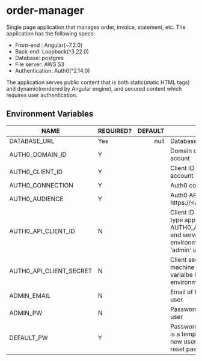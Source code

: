 # order-manager
Single page application that manages order, invoice, statement, etc. The application has the following specs:
- Front-end : Angular(~7.2.0)
- Back-end: Loopback(^3.22.0)
- Database: postgres
- File server: AWS S3
- Authentication: Auth0(^2.14.0)

The application serves public content that is both static(static HTML tags) and dynamic(rendered by Angular engine), and secured content which requires user authentication.

## Environment Variables

NAME|REQUIRED?|DEFAULT|DESCRIPTION
----|---------|-------:|-----------
DATABASE_URL|Yes|null|Database URL
AUTH0_DOMAIN_ID|Y||Domain of the application in Auth0 acount
AUTH0_CLIENT_ID|Y||Client ID of the application in Auth0 account
AUTH0_CONNECTION|Y||Auth0 connection authentication type
AUTH0_AUDIENCE|Y||Auth0 API URL(e.g. https://<AUTH0_DOMAIN_ID>/api/v2/
AUTH0_API_CLIENT_ID|N||Client ID of the machine to machine type application. With AUTH0_API_CLIENT_SECRET, back end server initializes Auth0 environment such as creating default 'admin' user
AUTH0_API_CLIENT_SECRET|N||Client secret of the machine to machine type application. This varialbe is needed to initialize Auth0 environment.
ADMIN_EMAIL|N||Email of the default administrator user
ADMIN_PW|N||Password of the default administrator user
DEFAULT_PW|Y||Password of newly created user. This is a temporary password because new user receives email with a link to reset password.
